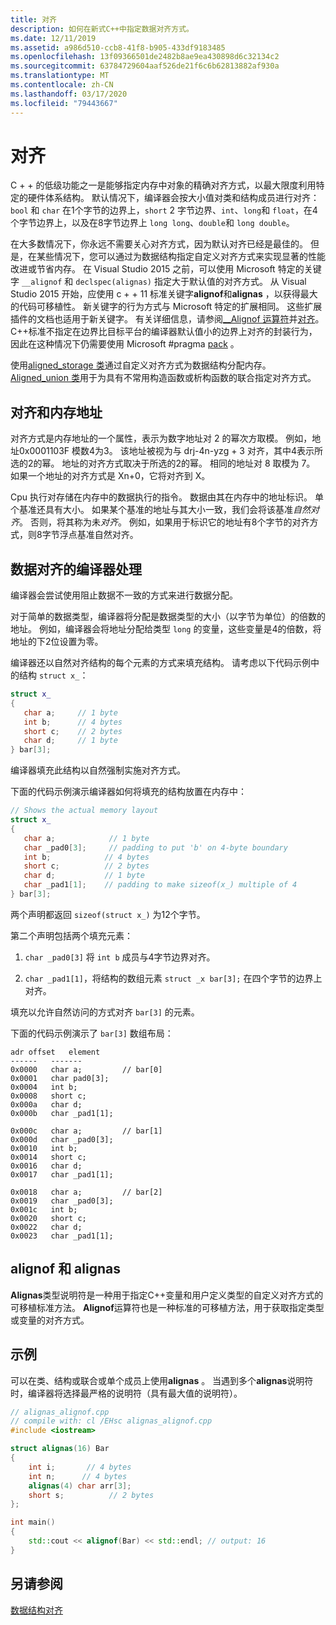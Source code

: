 ```yaml
---
title: 对齐
description: 如何在新式C++中指定数据对齐方式。
ms.date: 12/11/2019
ms.assetid: a986d510-ccb8-41f8-b905-433df9183485
ms.openlocfilehash: 13f09366501de2482b8ae9ea430898d6c32134c2
ms.sourcegitcommit: 63784729604aaf526de21f6c6b62813882af930a
ms.translationtype: MT
ms.contentlocale: zh-CN
ms.lasthandoff: 03/17/2020
ms.locfileid: "79443667"
---
```

# <a name="alignment"></a>对齐

C + + 的低级功能之一是能够指定内存中对象的精确对齐方式，以最大限度利用特定的硬件体系结构。 默认情况下，编译器会按大小值对类和结构成员进行对齐： `bool` 和 `char` 在1个字节的边界上，`short` 2 字节边界、`int`、`long`和 `float`，在4个字节边界上，以及在8字节边界上 `long long`、`double`和 `long double`。 

在大多数情况下，你永远不需要关心对齐方式，因为默认对齐已经是最佳的。 但是，在某些情况下，您可以通过为数据结构指定自定义对齐方式来实现显著的性能改进或节省内存。 在 Visual Studio 2015 之前，可以使用 Microsoft 特定的关键字 `__alignof` 和 `declspec(alignas)` 指定大于默认值的对齐方式。 从 Visual Studio 2015 开始，应使用 c + + 11 标准关键字**alignof**和**alignas** ，以获得最大的代码可移植性。 新关键字的行为方式与 Microsoft 特定的扩展相同。 这些扩展插件的文档也适用于新关键字。 有关详细信息，请参阅[__Alignof 运算符](../cpp/alignof-operator.md)并[对齐](../cpp/align-cpp.md)。 C++标准不指定在边界比目标平台的编译器默认值小的边界上对齐的封装行为，因此在这种情况下仍需要使用 Microsoft #pragma [pack](../preprocessor/pack.md) 。

使用[aligned_storage 类](../standard-library/aligned-storage-class.md)通过自定义对齐方式为数据结构分配内存。 [Aligned_union 类](../standard-library/aligned-union-class.md)用于为具有不常用构造函数或析构函数的联合指定对齐方式。

## <a name="alignment-and-memory-addresses"></a>对齐和内存地址

对齐方式是内存地址的一个属性，表示为数字地址对 2 的幂次方取模。 例如，地址0x0001103F 模数4为3。 该地址被视为与 drj-4n-yzg + 3 对齐，其中4表示所选的2的幂。 地址的对齐方式取决于所选的2的幂。 相同的地址对 8 取模为 7。 如果一个地址的对齐方式是 Xn+0，它将对齐到 X。

Cpu 执行对存储在内存中的数据执行的指令。 数据由其在内存中的地址标识。 单个基准还具有大小。 如果某个基准的地址与其大小一致，我们会将该基准*自然对齐*。 否则，将其称为未*对齐*。 例如，如果用于标识它的地址有8个字节的对齐方式，则8字节浮点基准自然对齐。

## <a name="compiler-handling-of-data-alignment"></a>数据对齐的编译器处理

编译器会尝试使用阻止数据不一致的方式来进行数据分配。

对于简单的数据类型，编译器将分配是数据类型的大小（以字节为单位）的倍数的地址。 例如，编译器会将地址分配给类型 `long` 的变量，这些变量是4的倍数，将地址的下2位设置为零。

编译器还以自然对齐结构的每个元素的方式来填充结构。 请考虑以下代码示例中的结构 `struct x_`：

```cpp
struct x_
{
   char a;     // 1 byte
   int b;      // 4 bytes
   short c;    // 2 bytes
   char d;     // 1 byte
} bar[3];
```

编译器填充此结构以自然强制实施对齐方式。

下面的代码示例演示编译器如何将填充的结构放置在内存中：

```cpp
// Shows the actual memory layout
struct x_
{
   char a;            // 1 byte
   char _pad0[3];     // padding to put 'b' on 4-byte boundary
   int b;            // 4 bytes
   short c;          // 2 bytes
   char d;           // 1 byte
   char _pad1[1];    // padding to make sizeof(x_) multiple of 4
} bar[3];
```

两个声明都返回 `sizeof(struct x_)` 为12个字节。

第二个声明包括两个填充元素：

1. `char _pad0[3]` 将 `int b` 成员与4字节边界对齐。

1. `char _pad1[1]`，将结构的数组元素 `struct _x bar[3];` 在四个字节的边界上对齐。

填充以允许自然访问的方式对齐 `bar[3]` 的元素。

下面的代码示例演示了 `bar[3]` 数组布局：

```Output
adr offset   element
------   -------
0x0000   char a;         // bar[0]
0x0001   char pad0[3];
0x0004   int b;
0x0008   short c;
0x000a   char d;
0x000b   char _pad1[1];

0x000c   char a;         // bar[1]
0x000d   char _pad0[3];
0x0010   int b;
0x0014   short c;
0x0016   char d;
0x0017   char _pad1[1];

0x0018   char a;         // bar[2]
0x0019   char _pad0[3];
0x001c   int b;
0x0020   short c;
0x0022   char d;
0x0023   char _pad1[1];
```

## <a name="alignof-and-alignas"></a>alignof 和 alignas

**Alignas**类型说明符是一种用于指定C++变量和用户定义类型的自定义对齐方式的可移植标准方法。 **Alignof**运算符也是一种标准的可移植方法，用于获取指定类型或变量的对齐方式。

## <a name="example"></a>示例

可以在类、结构或联合或单个成员上使用**alignas** 。 当遇到多个**alignas**说明符时，编译器将选择最严格的说明符（具有最大值的说明符）。

```cpp
// alignas_alignof.cpp
// compile with: cl /EHsc alignas_alignof.cpp
#include <iostream>

struct alignas(16) Bar
{
    int i;       // 4 bytes
    int n;      // 4 bytes
    alignas(4) char arr[3];
    short s;          // 2 bytes
};

int main()
{
    std::cout << alignof(Bar) << std::endl; // output: 16
}
```

## <a name="see-also"></a>另请参阅

[数据结构对齐](https://en.wikipedia.org/wiki/Data_structure_alignment)
